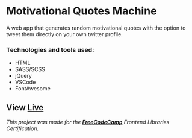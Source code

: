 # Motivational Quotes Machine

A web app that generates random motivational quotes with the option to tweet them directly on your own twitter profile.

### Technologies and tools used:

- HTML
- SASS/SCSS
- jQuery
- VSCode
- FontAwesome

## View [Live](https://laurarodd.github.io/quotes-machine/)

 *This project was made for the [**FreeCodeCamp**](https://www.freecodecamp.org/learn) Frontend Libraries Certification.*
